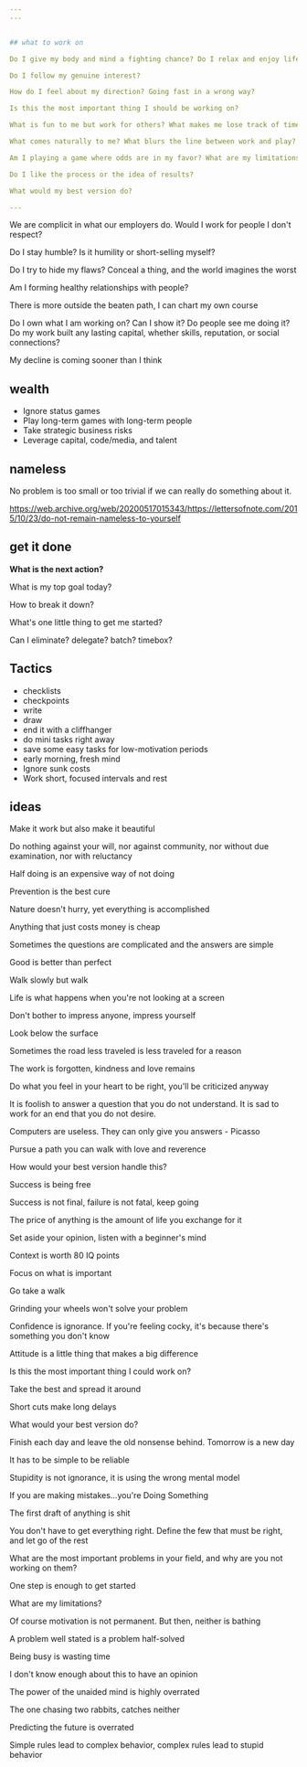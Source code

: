 ```yaml
---
---


## what to work on 

Do I give my body and mind a fighting chance? Do I relax and enjoy life enough? 

Do I follow my genuine interest? 

How do I feel about my direction? Going fast in a wrong way? 

Is this the most important thing I should be working on?

What is fun to me but work for others? What makes me lose track of time? 

What comes naturally to me? What blurs the line between work and play?

Am I playing a game where odds are in my favor? What are my limitations? 

Do I like the process or the idea of results?

What would my best version do? 

---
```


We are complicit in what our employers do. Would I work for people I don't respect?

Do I stay humble? Is it humility or short-selling myself? 

Do I try to hide my flaws? Conceal a thing, and the world imagines the worst 

Am I forming healthy relationships with people?

There is more outside the beaten path, I can chart my own course 

Do I own what I am working on? Can I show it? Do people see me doing it? Do my work built any lasting capital, whether skills, reputation, or social connections?

My decline is coming sooner than I think 



## wealth 
- Ignore status games 
- Play long-term games with long-term people
- Take strategic business risks
- Leverage capital, code/media, and talent 


## nameless 

No problem is too small or too trivial if we can really do something about it.

<https://web.archive.org/web/20200517015343/https://lettersofnote.com/2015/10/23/do-not-remain-nameless-to-yourself>


## get it done 

**What is the next action?**

What is my top goal today?

How to break it down?

What's one little thing to get me started?

Can I eliminate? delegate? batch? timebox? 


## Tactics 
- checklists
- checkpoints
- write  
- draw  
- end it with a cliffhanger 
- do mini tasks right away
- save some easy tasks for low-motivation periods
- early morning, fresh mind
- Ignore sunk costs
- Work short, focused intervals and rest


## ideas 

Make it work but also make it beautiful

Do nothing against your will, nor against community, nor without due examination, nor with reluctancy

Half doing is an expensive way of not doing

Prevention is the best cure

Nature doesn't hurry, yet everything is accomplished

Anything that just costs money is cheap

Sometimes the questions are complicated and the answers are simple

Good is better than perfect

Walk slowly but walk

Life is what happens when you're not looking at a screen

Don't bother to impress anyone, impress yourself

Look below the surface

Sometimes the road less traveled is less traveled for a reason

The work is forgotten, kindness and love remains

Do what you feel in your heart to be right, you'll be criticized anyway

It is foolish to answer a question that you do not understand. It is sad to work for an end that you do not desire.

Computers are useless. They can only give you answers - Picasso

Pursue a path you can walk with love and reverence

How would your best version handle this?

Success is being free

Success is not final, failure is not fatal, keep going

The price of anything is the amount of life you exchange for it

Set aside your opinion, listen with a beginner's mind

Context is worth 80 IQ points

Focus on what is important

Go take a walk

Grinding your wheels won't solve your problem

Confidence is ignorance. If you're feeling cocky, it's because there's something you don't know

Attitude is a little thing that makes a big difference

Is this the most important thing I could work on?

Take the best and spread it around

Short cuts make long delays

What would your best version do?

Finish each day and leave the old nonsense behind. Tomorrow is a new day

It has to be simple to be reliable

Stupidity is not ignorance, it is using the wrong mental model

If you are making mistakes...you're Doing Something

The first draft of anything is shit

You don't have to get everything right. Define the few that must be right, and let go of the rest

What are the most important problems in your field, and why are you not working on them?

One step is enough to get started

What are my limitations?

Of course motivation is not permanent. But then, neither is bathing

A problem well stated is a problem half-solved

Being busy is wasting time

I don't know enough about this to have an opinion

The power of the unaided mind is highly overrated

The one chasing two rabbits, catches neither

Predicting the future is overrated

Simple rules lead to complex behavior, complex rules lead to stupid behavior
